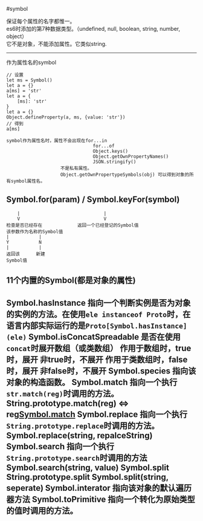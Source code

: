 #symbol

保证每个属性的名字都惟一。  
es6时添加的第7种数据类型。（undefined, null, boolean, string, number, object）  
它不是对象，不能添加属性。它类似string.  































-----------------
作为属性名的symbol

    // 设置
    let ms = Symbol()
    let a = {}
    a[ms] = 'str'
    let a = {
        [ms]: 'str'
    }
    let a = {}
    Object.defineProperty(a, ms, {value: 'str'})
    // 得到
    a[ms]

    symbol作为属性名时，属性不会出现在for...in
                                    for...of
                                    Object.keys()
                                    Object.getOwnPropertyNames()
                                    JSON.stringify()
                        不是私有属性。
                        Object.getOwnPropertypeSymbols(obj) 可以得到对象的所有symbol属性名。
## Symbol.for(param) / Symbol.keyFor(symbol)
        |                               |
        V                               V
    检查是否已经存在             返回一个已经登记的Symbol值
    该参数作为名称的Symbol值
    |           |
    Y           N
    |           |
    返回该      新建
    Symbol值

## 11个内置的Symbol(都是对象的属性)
Symbol.hasInstance 指向一个判断实例是否为对象的实例的方法。在使用`ele instanceof Proto`时，在语言内部实际运行的是`Proto[Symbol.hasInstance](ele)`
Symbol.isConcatSpreadable 是否在使用`concat`时展开数组（或类数组）
                            作用于数组时，true时，展开
                                        非true时，不展开
                            作用于类数组时，false时，展开
                                            非false时，不展开
Symbol.species 指向该对象的构造函数。
Symbol.match 指向一个执行`str.match(reg)`时调用的方法。
            String.prototype.match(reg) <=> reg[Symbol.match](str)
Symbol.replace 指向一个执行`String.prototype.replace`时调用的方法。
                Symbol.replace(string, repalceString)
Symbol.search  指向一个执行`String.prototype.search`时调用的方法
                Symbol.search(string, value)
Symbol.split String.prototype.split
            Symbol.split(string, seperate)
Symbol.interator 指向该对象的默认遍历器方法
Symbol.toPrimitive 指向一个转化为原始类型的值时调用的方法。
-----------------
